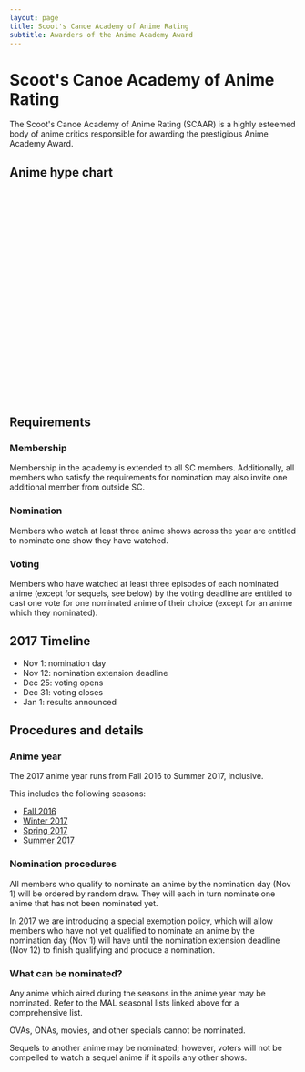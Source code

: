 ```yaml
---
layout: page
title: Scoot's Canoe Academy of Anime Rating
subtitle: Awarders of the Anime Academy Award
---
```


Scoot's Canoe Academy of Anime Rating
=====================================

The Scoot's Canoe Academy of Anime Rating (SCAAR) is a highly esteemed body of anime critics responsible for awarding the prestigious Anime Academy Award.

Anime hype chart
----------------

<svg width="960" height="700"></svg>

<script src="https://d3js.org/d3.v4.min.js"></script>
<script src="https://cdnjs.cloudflare.com/ajax/libs/d3-legend/2.24.0/d3-legend.min.js"></script>
<script src="https://cdnjs.cloudflare.com/ajax/libs/d3-tip/0.8.0-alpha.1/d3-tip.min.js"></script>
<link rel="stylesheet" href="https://rawgithub.com/Caged/d3-tip/master/examples/example-styles.css">
<script>
var titles = ['Yuri!!! on Ice', 'Gi(a)rlish Number', 'Haikyuu!!: Karasuno Koukou VS Shiratorizawa Gakuen Koukou', 'Shelter', 'Fate/Grand Order: First Order', 'Masamune-kun no Revenge', 'Kizumonogatari III: Reiketsu-hen', 'Little Witch Academia (TV)', 'Kobayashi-san Chi no Maid Dragon', 'Kono Subarashii Sekai ni Shukufuku wo! 2', 'Kuzu no Honkai', 'Sword Art Online Movie: Ordinal Scale', 'Shingeki no Kyojin Season 2', 'Boku no Hero Academia 2nd Season', 'Rokudenashi Majutsu Koushi to Akashic Records', 'Tsuki ga Kirei', 'Eromanga-sensei', 'Zero kara Hajimeru Mahou no Sho', 'Saenai Heroine no Sodatekata \xe2\x99\xad', 'Shokugeki no Souma: Ni no Sara OVA', 'Kakegurui', 'Fate/Apocrypha', 'Aho Girl', 'Made in Abyss', 'Ballroom e Youkoso', 'Princess Principal', 'Youkoso Jitsuryoku Shijou Shugi no Kyoushitsu e (TV)', 'Gamers!', 'Owarimonogatari 2nd Season'];
var seasons = ['Fall 2016', 'Fall 2016', 'Fall 2016', 'Fall 2016', 'Fall 2016', 'Winter 2017', 'Winter 2017', 'Winter 2017', 'Winter 2017', 'Winter 2017', 'Winter 2017', 'Winter 2017', 'Spring 2017', 'Spring 2017', 'Spring 2017', 'Spring 2017', 'Spring 2017', 'Spring 2017', 'Spring 2017', 'Spring 2017', 'Summer 2017', 'Summer 2017', 'Summer 2017', 'Summer 2017', 'Summer 2017', 'Summer 2017', 'Summer 2017', 'Summer 2017', 'Summer 2017'];
var ids = [32995, 32607, 32935, 34240, 34321, 33487, 31758, 33489, 33206, 32937, 32949, 31765, 25777, 33486, 32951, 34822, 32901, 34176, 30727, 34480, 34933, 34662, 34881, 34599, 34636, 35240, 35507, 34280, 35247];
var users = ['gilgi', 'POOPOO88', 'AzNsAnTaGiN', 'lingybear'];
var data = [{'id': 32995, 'watched': 7.0, 'score': 8.0, 'user': 'gilgi', 'title': 'Yuri!!! on Ice'}, {'id': 32995, 'watched': 7.0, 'score': 8.0, 'user': 'POOPOO88', 'title': 'Yuri!!! on Ice'}, {'id': 32607, 'watched': 7.0, 'score': 8.0, 'user': 'AzNsAnTaGiN', 'title': 'Gi(a)rlish Number'}, {'id': 32935, 'watched': 7.0, 'score': 9.0, 'user': 'POOPOO88', 'title': 'Haikyuu!!: Karasuno Koukou VS Shiratorizawa Gakuen Koukou'}, {'id': 32935, 'watched': 7.0, 'score': 7.0, 'user': 'lingybear', 'title': 'Haikyuu!!: Karasuno Koukou VS Shiratorizawa Gakuen Koukou'}, {'id': 34240, 'watched': 7.0, 'score': 7.0, 'user': 'POOPOO88', 'title': 'Shelter'}, {'id': 34240, 'watched': 7.0, 'score': 7.0, 'user': 'AzNsAnTaGiN', 'title': 'Shelter'}, {'id': 34321, 'watched': 7.0, 'score': 6.0, 'user': 'POOPOO88', 'title': 'Fate/Grand Order: First Order'}, {'id': 34321, 'watched': 7.0, 'score': 6.0, 'user': 'AzNsAnTaGiN', 'title': 'Fate/Grand Order: First Order'}, {'id': 33487, 'watched': 7.0, 'score': 6.0, 'user': 'POOPOO88', 'title': 'Masamune-kun no Revenge'}, {'id': 31758, 'watched': 7.0, 'score': 9.0, 'user': 'POOPOO88', 'title': 'Kizumonogatari III: Reiketsu-hen'}, {'id': 31758, 'watched': 7.0, 'score': 9.0, 'user': 'AzNsAnTaGiN', 'title': 'Kizumonogatari III: Reiketsu-hen'}, {'id': 33489, 'watched': 2.2400000000000002, 'score': 7.0, 'user': 'gilgi', 'title': 'Little Witch Academia (TV)'}, {'id': 33489, 'watched': 7.0, 'score': 9.0, 'user': 'AzNsAnTaGiN', 'title': 'Little Witch Academia (TV)'}, {'id': 33489, 'watched': 3.6400000000000001, 'score': 6.0, 'user': 'lingybear', 'title': 'Little Witch Academia (TV)'}, {'id': 33206, 'watched': 1.6153846153846154, 'score': 7.0, 'user': 'gilgi', 'title': 'Kobayashi-san Chi no Maid Dragon'}, {'id': 33206, 'watched': 1.0769230769230769, 'score': 7.0, 'user': 'lingybear', 'title': 'Kobayashi-san Chi no Maid Dragon'}, {'id': 32937, 'watched': 7.0, 'score': 8.0, 'user': 'POOPOO88', 'title': 'Kono Subarashii Sekai ni Shukufuku wo! 2'}, {'id': 32949, 'watched': 7.0, 'score': 7.0, 'user': 'POOPOO88', 'title': 'Kuzu no Honkai'}, {'id': 32949, 'watched': 7.0, 'score': 9.0, 'user': 'AzNsAnTaGiN', 'title': 'Kuzu no Honkai'}, {'id': 31765, 'watched': 7.0, 'score': 5.0, 'user': 'POOPOO88', 'title': 'Sword Art Online Movie: Ordinal Scale'}, {'id': 25777, 'watched': 7.0, 'score': 7.0, 'user': 'gilgi', 'title': 'Shingeki no Kyojin Season 2'}, {'id': 25777, 'watched': 7.0, 'score': 9.0, 'user': 'POOPOO88', 'title': 'Shingeki no Kyojin Season 2'}, {'id': 25777, 'watched': 7.0, 'score': 7.0, 'user': 'lingybear', 'title': 'Shingeki no Kyojin Season 2'}, {'id': 33486, 'watched': 7.0, 'score': 9.0, 'user': 'POOPOO88', 'title': 'Boku no Hero Academia 2nd Season'}, {'id': 32951, 'watched': 7.0, 'score': 5.0, 'user': 'POOPOO88', 'title': 'Rokudenashi Majutsu Koushi to Akashic Records'}, {'id': 34822, 'watched': 1.75, 'score': 6.0, 'user': 'gilgi', 'title': 'Tsuki ga Kirei'}, {'id': 34822, 'watched': 7.0, 'score': 10.0, 'user': 'POOPOO88', 'title': 'Tsuki ga Kirei'}, {'id': 34822, 'watched': 7.0, 'score': 8.0, 'user': 'lingybear', 'title': 'Tsuki ga Kirei'}, {'id': 32901, 'watched': 5.833333333333333, 'score': 7.0, 'user': 'AzNsAnTaGiN', 'title': 'Eromanga-sensei'}, {'id': 34176, 'watched': 7.0, 'score': 7.0, 'user': 'AzNsAnTaGiN', 'title': 'Zero kara Hajimeru Mahou no Sho'}, {'id': 30727, 'watched': 7.0, 'score': 7.0, 'user': 'POOPOO88', 'title': 'Saenai Heroine no Sodatekata \xe2\x99\xad'}, {'id': 34480, 'watched': 7.0, 'score': 8.0, 'user': 'lingybear', 'title': 'Shokugeki no Souma: Ni no Sara OVA'}, {'id': 34933, 'watched': 7.0, 'score': 6.0, 'user': 'POOPOO88', 'title': 'Kakegurui'}, {'id': 34662, 'watched': 4.2000000000000002, 'score': 7.0, 'user': 'gilgi', 'title': 'Fate/Apocrypha'}, {'id': 34662, 'watched': 4.2000000000000002, 'score': 7.0, 'user': 'AzNsAnTaGiN', 'title': 'Fate/Apocrypha'}, {'id': 34881, 'watched': 7.0, 'score': 5.0, 'user': 'POOPOO88', 'title': 'Aho Girl'}, {'id': 34599, 'watched': 7.0, 'score': 9.0, 'user': 'POOPOO88', 'title': 'Made in Abyss'}, {'id': 34636, 'watched': 2.9166666666666665, 'score': 7.0, 'user': 'gilgi', 'title': 'Ballroom e Youkoso'}, {'id': 34636, 'watched': 2.0416666666666665, 'score': 7.0, 'user': 'lingybear', 'title': 'Ballroom e Youkoso'}, {'id': 35240, 'watched': 7.0, 'score': 7.0, 'user': 'AzNsAnTaGiN', 'title': 'Princess Principal'}, {'id': 35507, 'watched': 4.666666666666667, 'score': 5.0, 'user': 'gilgi', 'title': 'Youkoso Jitsuryoku Shijou Shugi no Kyoushitsu e (TV)'}, {'id': 35507, 'watched': 7.0, 'score': 6.0, 'user': 'POOPOO88', 'title': 'Youkoso Jitsuryoku Shijou Shugi no Kyoushitsu e (TV)'}, {'id': 35507, 'watched': 4.083333333333333, 'score': 7.0, 'user': 'lingybear', 'title': 'Youkoso Jitsuryoku Shijou Shugi no Kyoushitsu e (TV)'}, {'id': 34280, 'watched': 3.5, 'score': 6.0, 'user': 'lingybear', 'title': 'Gamers!'}, {'id': 35247, 'watched': 7.0, 'score': 9.0, 'user': 'POOPOO88', 'title': 'Owarimonogatari 2nd Season'}, {'id': 35247, 'watched': 7.0, 'score': 9.0, 'user': 'AzNsAnTaGiN', 'title': 'Owarimonogatari 2nd Season'}];

var season_colors = {
  'Fall 2016': 'red',
  'Winter 2017': 'blue',
  'Spring 2017': 'green',
  'Summer 2017': 'orange'
};

var svg = d3.select("svg"),
    margin = {top: 70, right: 20, bottom: 170, left: 170},
    width = +svg.attr("width") - margin.left - margin.right,
    height = +svg.attr("height") - margin.top - margin.bottom;

var x = d3.scalePoint().rangeRound([0, width]).padding(0.5).domain(titles),
    y = d3.scaleLinear().rangeRound([height, 0]).domain([0, 10]),
    c = d3.scaleOrdinal(d3.schemeCategory10).domain(users);

data.forEach(function(d) {
    d['x'] = x(d.title);
    d['y'] = y(d.score);
});

var tip = d3.tip()
    .attr("class", "d3-tip")
    .attr("background", "white")
    .html(function(d) {
        return "<p>" + d.title + "</p><p>Rated " + d.score + "/10 by "+ d.user + "</p>";
    });
    svg.call(tip);

var g = svg.append("g")
    .attr("transform", "translate(" + margin.left + "," + margin.top + ")");

g.append("g")
    .attr("class", "axis axis-x")
    .attr("transform", "translate(0," + height + ")")
    .call(d3.axisBottom(x))
  .selectAll("text")	
    .style("text-anchor", "end")
    .attr("dx", "-.8em")
    .attr("dy", ".15em")
    .attr("transform", "rotate(-45)")
    .attr("fill", function(d, i) { return season_colors[seasons[i]] })
    .on('dblclick', function(d, i) { return window.open('https://myanimelist.net/anime/' + ids[i], '_blank'); });

g.append("g")
    .attr("class", "axis axis-y")
    .call(d3.axisLeft(y).ticks(10));

function make_x_gridlines() {		
    return d3.axisBottom(x)
        .ticks()
}

function make_y_gridlines() {		
    return d3.axisLeft(y)
        .ticks()
}

g.append("g")			
    .attr("class", "grid")
    .attr("transform", "translate(0," + height + ")")
    .attr("stroke-opacity", 0.2)
    .call(make_x_gridlines()
        .tickSize(-height)
        .tickFormat("")
    )

dots = g.selectAll(".dot")
  .data(data)
  .enter().append("circle")
    .attr("class", "dot")
    .attr("cx", function(d) { return d.x; })
    .attr("cy", function(d) { return d.y; })
    .attr("r", function(d) { return d.watched })
    .attr("fill", function(d) {return c(d.user) })
    .attr("stroke", "black")
    .on('dblclick', function(d) { return window.open('https://myanimelist.net/anime/' + d.id, '_blank'); })
    .on('mouseover', tip.show)
    .on('mouseout', tip.hide);

var simulation = d3.forceSimulation(data)
    .velocityDecay(0.9)
    .force("collide", d3.forceCollide().radius(function(d) { return d.watched; }).iterations(2))
    .on("tick", function() { dots.attr("cx", function(d) { return d.x; }).attr("cy", function(d) { return d.y; }) });

// set up legend
// step 1: create a group for all legend-related elements
var legendGroup = svg.append("g")
    .attr("class", "legendOrdinal")
    .attr("transform", "translate(20,20)");
// step 2: first thing (lowest in z-order) to add is a rectangle to outline the legend with
// we will fill in its size later
var legendBox = legendGroup.append("rect")
    .attr("class", "legend-box")
    .attr("fill", "white")
    .attr("stroke", "black");
// step 3: invoke d3-legend to create the legend
var legendOrdinal = d3.legendColor()
    .shape("path", d3.symbol().type(d3.symbolCircle).size(150)())
    .shapePadding(10)
    .scale(c);
var legend = svg.select(".legendOrdinal")
    .call(legendOrdinal);
// step 4: select the legend cells - we will do something with them
var legendCells = legendGroup.selectAll('.cell');
// step 4b: figure out what size to make the legendBox by iterating over the legendCells
var maxWidth = 0;
var totalHeight = 0;
legendCells.each(function(d) {
    var bbox = d3.select(this).node().getBBox();
    maxWidth = bbox.width > maxWidth ? bbox.width : maxWidth;
    totalHeight += bbox.height + 10;
});
legendBox.attr("width", maxWidth + 15)
    .attr("height", totalHeight)
    .attr("transform", "translate(-15,-15)");
</script>

Requirements
------------

### Membership

Membership in the academy is extended to all SC members. Additionally, all members who satisfy the requirements for nomination may also invite one additional member from outside SC.

### Nomination

Members who watch at least three anime shows across the year are entitled to nominate one show they have watched.

### Voting

Members who have watched at least three episodes of each nominated anime (except for sequels, see below) by the voting deadline are entitled to cast one vote for one nominated anime of their choice (except for an anime which they nominated).

2017 Timeline
-------------

  - Nov 1: nomination day
  - Nov 12: nomination extension deadline
  - Dec 25: voting opens
  - Dec 31: voting closes
  - Jan 1: results announced

Procedures and details
----------------------

### Anime year

The 2017 anime year runs from Fall 2016 to Summer 2017, inclusive.

This includes the following seasons:

  - [Fall 2016](https://myanimelist.net/anime/season/2016/fall)
  - [Winter 2017](https://myanimelist.net/anime/season/2017/winter)
  - [Spring 2017](https://myanimelist.net/anime/season/2017/winter)
  - [Summer 2017](https://myanimelist.net/anime/season/2017/summer)

### Nomination procedures

All members who qualify to nominate an anime by the nomination day (Nov 1) will be ordered by random draw. They will each in turn nominate one anime that has not been nominated yet.

In 2017 we are introducing a special exemption policy, which will allow members who have not yet qualified to nominate an anime by the nomination day (Nov 1) will have until the nomination extension deadline (Nov 12) to finish qualifying and produce a nomination.

### What can be nominated?

Any anime which aired during the seasons in the anime year may be nominated. Refer to the MAL seasonal lists linked above for a comprehensive list.

OVAs, ONAs, movies, and other specials cannot be nominated.

Sequels to another anime may be nominated; however, voters will not be compelled to watch a sequel anime if it spoils any other shows.
